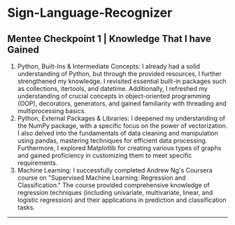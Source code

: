 # Sign-Language-Recognizer

## Mentee Checkpoint 1 | Knowledge That I have Gained
1. Python, Built-Ins & Intermediate Concepts: I already had a solid understanding of Python, but through the provided resources, I further strengthened my knowledge. I revisited essential built-in packages such as collections, itertools, and datetime. Additionally, I refreshed my understanding of crucial concepts in object-oriented programming (OOP), decorators, generators, and gained familiarity with threading and multiprocessing basics.
2. Python, External Packages & Libraries: I deepened my understanding of the NumPy package, with a specific focus on the power of vectorization. I also delved into the fundamentals of data cleaning and manipulation using pandas, mastering techniques for efficient data processing. Furthermore, I explored Matplotlib for creating various types of graphs and gained proficiency in customizing them to meet specific requirements.
3. Machine Learning: I successfully completed Andrew Ng's Coursera course on "Supervised Machine Learning: Regression and Classification." The course provided comprehensive knowledge of regression techniques (including univariate, multivariate, linear, and logistic regression) and their applications in prediction and classification tasks.
------
